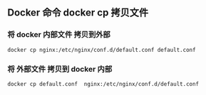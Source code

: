 ## Docker 命令 docker cp 拷贝文件       

### 将 docker 内部文件 拷贝到外部 
```
docker cp nginx:/etc/nginx/conf.d/default.conf default.conf     
```

### 将 外部文件 拷贝到 docker 内部  
```
docker cp default.conf  nginx:/etc/nginx/conf.d/default.conf   
```